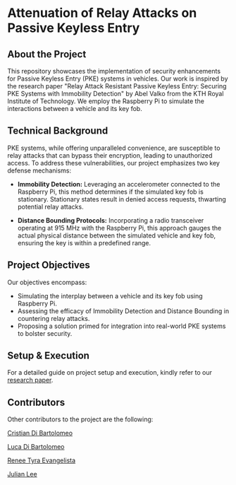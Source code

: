 # Attenuation of Relay Attacks on Passive Keyless Entry

## About the Project

This repository showcases the implementation of security enhancements for Passive Keyless Entry (PKE) systems in vehicles. Our work is inspired by the research paper "Relay Attack Resistant Passive Keyless Entry: Securing PKE Systems with Immobility Detection" by Abel Valko from the KTH Royal Institute of Technology. We employ the Raspberry Pi to simulate the interactions between a vehicle and its key fob.

## Technical Background

PKE systems, while offering unparalleled convenience, are susceptible to relay attacks that can bypass their encryption, leading to unauthorized access. To address these vulnerabilities, our project emphasizes two key defense mechanisms:

- **Immobility Detection:** Leveraging an accelerometer connected to the Raspberry Pi, this method determines if the simulated key fob is stationary. Stationary states result in denied access requests, thwarting potential relay attacks.
  
- **Distance Bounding Protocols:** Incorporating a radio transceiver operating at 915 MHz with the Raspberry Pi, this approach gauges the actual physical distance between the simulated vehicle and key fob, ensuring the key is within a predefined range.

## Project Objectives

Our objectives encompass:
- Simulating the interplay between a vehicle and its key fob using Raspberry Pi.
- Assessing the efficacy of Immobility Detection and Distance Bounding in countering relay attacks.
- Proposing a solution primed for integration into real-world PKE systems to bolster security.

## Setup & Execution

For a detailed guide on project setup and execution, kindly refer to our [research paper](link-to-installation-guide).

## Contributors

Other contributors to the project are the following:

[Cristian Di Bartolomeo](https://www.linkedin.com/in/dibarc/)

[Luca Di Bartolomeo](https://www.linkedin.com/in/dibartolomeoluca/)

[Renee Tyra Evangelista](https://www.linkedin.com/in/rtyraevangelista/)

[Julian Lee](https://www.linkedin.com/in/julianlee1111/)
